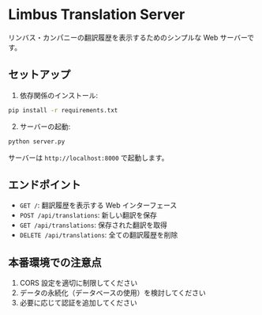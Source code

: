 # Limbus Translation Server

リンバス・カンパニーの翻訳履歴を表示するためのシンプルな Web サーバーです。

## セットアップ

1. 依存関係のインストール:

```bash
pip install -r requirements.txt
```

2. サーバーの起動:

```bash
python server.py
```

サーバーは `http://localhost:8000` で起動します。

## エンドポイント

- `GET /`: 翻訳履歴を表示する Web インターフェース
- `POST /api/translations`: 新しい翻訳を保存
- `GET /api/translations`: 保存された翻訳を取得
- `DELETE /api/translations`: 全ての翻訳履歴を削除

## 本番環境での注意点

1. CORS 設定を適切に制限してください
2. データの永続化（データベースの使用）を検討してください
3. 必要に応じて認証を追加してください
